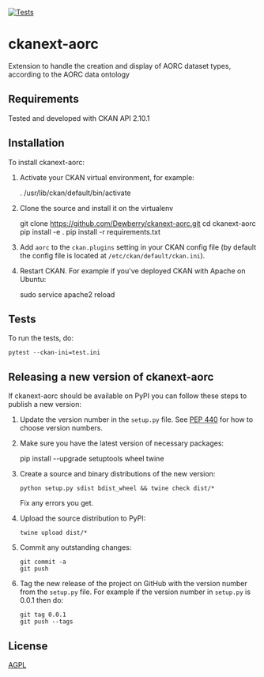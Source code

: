 [![Tests](https://github.com/Dewberry/ckanext-aorc/workflows/Tests/badge.svg?branch=main)](https://github.com/Dewberry/ckanext-aorc/actions)

# ckanext-aorc

Extension to handle the creation and display of AORC dataset types, according to the AORC data ontology


## Requirements

Tested and developed with CKAN API 2.10.1


## Installation

To install ckanext-aorc:

1. Activate your CKAN virtual environment, for example:

     . /usr/lib/ckan/default/bin/activate

2. Clone the source and install it on the virtualenv

    git clone https://github.com/Dewberry/ckanext-aorc.git
    cd ckanext-aorc
    pip install -e .
	pip install -r requirements.txt

3. Add `aorc` to the `ckan.plugins` setting in your CKAN
   config file (by default the config file is located at
   `/etc/ckan/default/ckan.ini`).

4. Restart CKAN. For example if you've deployed CKAN with Apache on Ubuntu:

     sudo service apache2 reload


## Tests

To run the tests, do:

    pytest --ckan-ini=test.ini


## Releasing a new version of ckanext-aorc

If ckanext-aorc should be available on PyPI you can follow these steps to publish a new version:

1. Update the version number in the `setup.py` file. See [PEP 440](http://legacy.python.org/dev/peps/pep-0440/#public-version-identifiers) for how to choose version numbers.

2. Make sure you have the latest version of necessary packages:

    pip install --upgrade setuptools wheel twine

3. Create a source and binary distributions of the new version:

       python setup.py sdist bdist_wheel && twine check dist/*

   Fix any errors you get.

4. Upload the source distribution to PyPI:

       twine upload dist/*

5. Commit any outstanding changes:

       git commit -a
       git push

6. Tag the new release of the project on GitHub with the version number from
   the `setup.py` file. For example if the version number in `setup.py` is
   0.0.1 then do:

       git tag 0.0.1
       git push --tags

## License

[AGPL](https://www.gnu.org/licenses/agpl-3.0.en.html)
